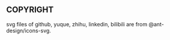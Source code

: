 ## COPYRIGHT

svg files of github, yuque, zhihu, linkedin, bilibili are from @ant-design/icons-svg.
